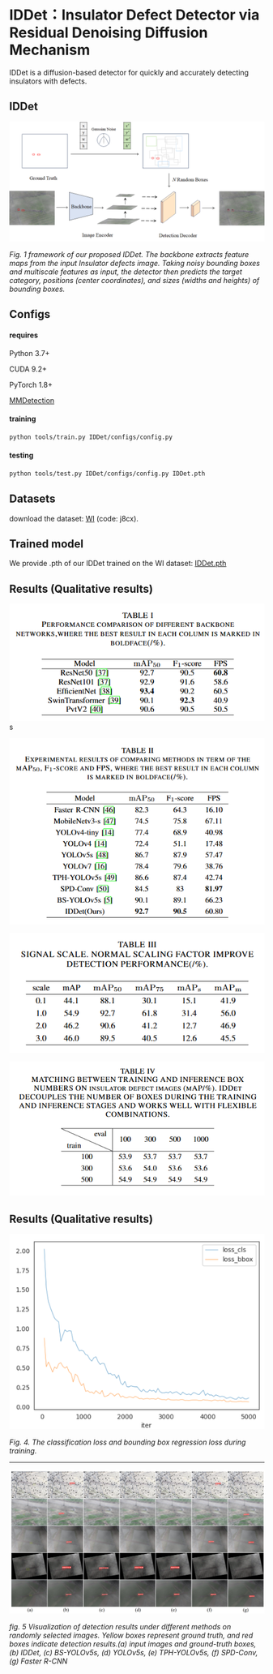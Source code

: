 # IDDet：Insulator Defect Detector via Residual Denoising Diffusion Mechanism

IDDet is a diffusion-based detector for quickly and accurately detecting insulators with defects.

## IDDet

![](./results/fig.2.png)

*Fig. 1 framework of our proposed IDDet. The backbone extracts feature maps from the input Insulator defects image. Taking noisy bounding boxes and multiscale features as input, the detector then predicts the target category, positions (center coordinates), and sizes (widths and heights) of bounding boxes.*

## Configs

#### requires

Python 3.7+

CUDA 9.2+

PyTorch 1.8+

[MMDetection](https://github.com/open-mmlab/mmdetection)

#### training

```bash
python tools/train.py IDDet/configs/config.py
```

#### testing

```bash
python tools/test.py IDDet/configs/config.py IDDet.pth
```

## Datasets

download the dataset: [WI](https://pan.baidu.com/s/1lgG6BX1Ac9b8_gAwSMOQ0g) (code: j8cx).

## Trained model

We provide .pth of our IDDet trained on the WI dataset: [IDDet.pth](https://pan.baidu.com/s/1Wgyw77YA5kpZQVOfXXrurw?pwd=kies)

## Results (Qualitative results)

![](./results/tab.1.png)s

![](./results/tab.2.png)

![](./results/tab.3.png)

![](./results/tab.4.png)

## Results (Qualitative results)

![](./results/fig.4.png)

*Fig. 4. The classification loss and bounding box regression loss during training.*

---

![](./results/fig.5.png)

*fig. 5 Visualization of detection results under different methods on randomly selected images. Yellow boxes represent ground truth, and red boxes indicate detection results.(a) input images and ground-truth boxes, (b) IDDet, (c) BS-YOLOv5s, (d) YOLOv5s, (e) TPH-YOLOv5s, (f) SPD-Conv, (g) Faster R-CNN*
